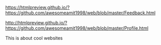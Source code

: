 https://htmlpreview.github.io/?https://github.com/awesomeamit1998/web/blob/master/Feedback.html

http://htmlpreview.github.io/?https://github.com/awesomeamit1998/web/blob/master/Profile.html

This is about cool websites
 

